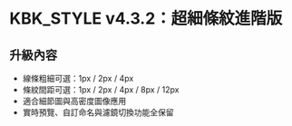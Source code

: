# KBK_STYLE v4.3.2：超細條紋進階版

## 升級內容

- 線條粗細可選：1px / 2px / 4px
- 條紋間距可選：1px / 2px / 4px / 8px / 12px
- 適合細節圖與高密度圖像應用
- 實時預覽、自訂命名與濾鏡切換功能全保留
